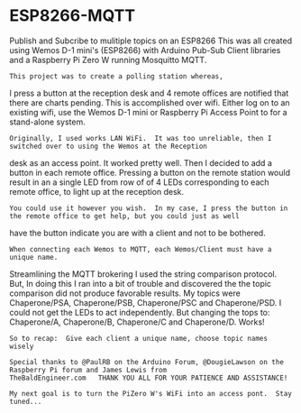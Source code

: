 # ESP8266-MQTT

Publish and Subcribe to mulitiple topics on an ESP8266
This was all created using Wemos D-1 mini's (ESP8266) with Arduino Pub-Sub Client libraries and a Raspberry Pi Zero W
running Mosquitto MQTT.

    This project was to create a polling station whereas, 
I press a button at the reception desk and 4 remote offices are notified that there are charts pending.
This is accomplished over wifi.  Either log on to an existing wifi, use the Wemos D-1 mini or Raspberry Pi Access Point to
for a stand-alone system.

    Originally, I used works LAN WiFi.  It was too unreliable, then I switched over to using the Wemos at the Reception
desk as an access point.  It worked pretty well.  Then I decided to add a button in each remote office.
Pressing a button on the remote station would result in an a single LED from row of of 4 LEDs corresponding to each remote office,
to light up at the reception desk.

    You could use it however you wish.  In my case, I press the button in the remote office to get help, but you could just as well
have the button indicate you are with a client and not to be bothered.


    When connecting each Wemos to MQTT, each Wemos/Client must have a unique name.
Streamlining the MQTT brokering I used the string comparison protocol.  But, In doing this I ran into a bit of trouble and
discovered the the topic comparison did not produce favorable results.  My topics were Chaperone/PSA, Chaperone/PSB,
Chaperone/PSC and Chaperone/PSD.  I could not get the LEDs to act independently.  But changing the tops to:
Chaperone/A, Chaperone/B, Chaperone/C and Chaperone/D.  Works!  

    So to recap:  Give each client a unique name, choose topic names wisely
    
    Special thanks to @PaulRB on the Arduino Forum, @DougieLawson on the Raspberry Pi forum and James Lewis from
    TheBaldEngineer.com   THANK YOU ALL FOR YOUR PATIENCE AND ASSISTANCE!
    
    My next goal is to turn the PiZero W's WiFi into an access pont.  Stay tuned...
